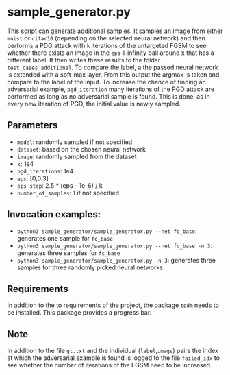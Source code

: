 # sample_generator.py
This script can generate additional samples. It samples an image from either `mnist` or `cifar10` (depending on the selected neural network) and then performs a PDG attack with `k` iterations of the untargeted FGSM to see whether there exists an image in the `eps`-l-infinity ball around x that has a different label. It then writes these results to the folder `test_cases_additional`. To compare the label, a the passed neural network is extended with a soft-max layer. From this output the argmax is taken and compare to the label of the input.
To increase the chance of finding an adversarial example, `pgd_iteration` many iterations of the PGD attack are performed as long as no adversarial sample is found. This is done, as in every new iteration of PGD, the initial value is newly sampled.

## Parameters
- `model`: randomly sampled if not specified
- `dataset`: based on the chosen neural network
- `image`: randomly sampled from the dataset
- `k`: 1e4
- `pgd_iterations`: 1e4
- `eps`: [0,0.3]
- `eps_step`: 2.5 * (eps - 1e-6) / k
- `number_of_samples`: 1 if not specified

## Invocation examples:
- `python3 sample_generator/sample_generator.py --net fc_base`: generates one sample for `fc_base`
- `python3 sample_generator/sample_generator.py --net fc_base -n 3`: generates three samples for `fc_base`
- `python3 sample_generator/sample_generator.py -n 3`: generates three samples for three randomly picked neural networks

## Requirements
In addition to the to requirements of the project, the package `tqdm` needs to be installed. This package provides a progress bar.

## Note
In addition to the file `gt.txt` and the individual (`label`,`image`) pairs the index at which the adversarial example is found is logged to the file `failed_idx` to see whether the number of iterations of the FGSM need to be increased.
